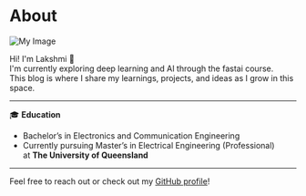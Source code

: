 # About

![My Image](my_image.jpeg)


Hi! I'm Lakshmi 👋  
I'm currently exploring deep learning and AI through the fastai course.  
This blog is where I share my learnings, projects, and ideas as I grow in this space.

---

🎓 **Education**  
- Bachelor’s in Electronics and Communication Engineering  
- Currently pursuing Master’s in Electrical Engineering (Professional)  
  at **The University of Queensland**

---

Feel free to reach out or check out my [GitHub profile](https://github.com/Lakshmi-357)!



